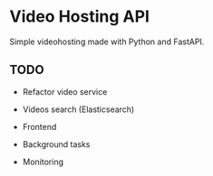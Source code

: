 # Video Hosting API

Simple videohosting made with Python and FastAPI.

## TODO

- Refactor video service
- Videos search (Elasticsearch)

- Frontend
- Background tasks
- Monitoring